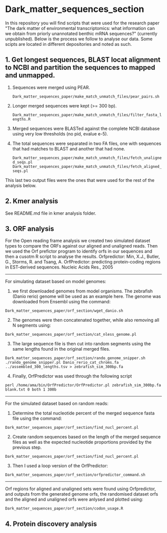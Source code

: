 # Dark_matter_sequences_section
In this repository you will find scripts that were used for the research paper "The dark matter of environmental transcriptomics: what information can we obtain from priorly unannotated benthic mRNA sequences?" (currently unpublished). Below is the process we follow to analyse our data. Some scipts are located in different depositories and noted as such. 

## 1. Get longest sequences, BLAST locat alignment to NCBI and partition the sequences to mapped and unmapped. 

1. Sequences were merged using PEAR.
   
   `Dark_matter_sequences_paper/make_match_unmatch_files/pear_pairs.sh`
3. Longer merged sequences were kept (>= 300 bp).
   
   `Dark_matter_sequences_paper/make_match_unmatch_files/filter_fasta_lengths.R`
5. Merged sequences were BLASTed against the complete NCBI database using very low thresholds (no pid, evalue e-5).
6. The total sequences were separated in two FA files, one with sequences that had matches to BLAST and another that had none.
   
   `Dark_matter_sequences_paper/make_match_unmatch_files/fetch_unaligned_seqs.pl`
   `Dark_matter_sequences_paper/make_match_unmatch_files/fetch_aligned_seqs.pl`
   
This last two output files were the ones that were used for the rest of the analysis below. 

## 2. Kmer analysis

See README.md file in kmer analysis folder.

## 3. ORF analysis

For the Open reading frame analysis we created two simulated dataset types to compare the ORFs against our aligned and unaligned reads. Then we used the Orf prefictor program to identify orfs in our sequences and then a cusotm R script to analyse the results. 
Orfpredictor: Min, X.J., Butler, G., Storms, R. and Tsang, A. OrfPredictor: predicting protein-coding regions in EST-derived sequences. Nucleic Acids Res., 2005

-----
For simulating dataset based on model genomes: 
1. we first downloaded genomes from model organisms. The zebrafish (Danio rerio) genome will be used as an example here. 
The genome was downloaded from Ensembl using the command:

`Dark_matter_sequences_paper/orf_section/wget_danio.sh`

2. The genomes were then concatenated together, while also removing all N segments using: 

`Dark_matter_sequences_paper/orf_section/cat_nless_genome.pl`

3. The large sequence file is then cut into random segments using the same lengths found in the original merged files.  

`Dark_matter_sequences_paper/orf_section/rando_genome_snipper.sh`
`./rando_genome_snipper.pl Danio_rerio_cat_chroms.fa ../assembled_300_lengths.tsv > zebrafish_sim_300bp.fa`

4. Finally, OrfPredictor was used through the following script

`perl /home/ama/bin/OrfPredictor/OrfPredictor.pl zebrafish_sim_300bp.fa blank.txt 0 both 1 300b`

------

For the simulated dataset based on random reads:

1. Determine the total nucleotide percent of the merged sequence fasta file using the command: 

`Dark_matter_sequences_paper/orf_section/find_nucl_percent.pl`

2. Create random sequences based on the length of the merged sequence files as well as the expected nucleotide proportions provided by the previous step. 

`Dark_matter_sequences_paper/orf_section/find_nucl_percent.pl`

3. Then I used a loop version of the OrfPredictor: 

`Dark_matter_sequences_paper/orf_section/orfpredictor_command.sh`

----

Orf regions for aligned and unaligned sets were found using Orfpredictor, and outputs from the generated genome orfs, the randomised dataset orfs and the aligned and unaligned orfs were anlysed and plotted using:

`Dark_matter_sequences_paper/orf_section/codon_usage.R`



## 4. Protein discovery analysis

